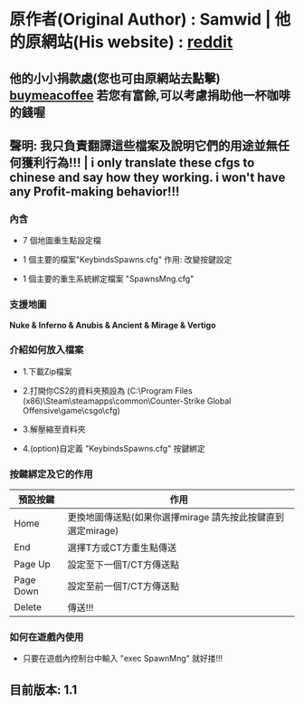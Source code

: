 # 原作者(Original Author) : Samwid | 他的原網站(His website) : **[reddit][Plad]**
## 他的小小捐款處(您也可由原網站去點擊) **[buymeacoffee][Plbd]** 若您有富餘,可以考慮捐助他一杯咖啡的錢喔

## 聲明: 我只負責翻譯這些檔案及說明它們的用途並無任何獲利行為!!! | i only translate these cfgs to chinese and say how they working. i won't have any Profit-making behavior!!!

### 內含

- 7 個地圖重生點設定檔

- 1 個主要的檔案"KeybindsSpawns.cfg" 作用: 改變按鍵設定

- 1 個主要的重生系統綁定檔案 "SpawnsMng.cfg"


### 支援地圖

**Nuke & Inferno & Anubis & Ancient & Mirage & Vertigo**


### 介紹如何放入檔案

- 1.下載Zip檔案

- 2.打開你CS2的資料夾預設為
     (C:\Program Files (x86)\Steam\steamapps\common\Counter-Strike Global Offensive\game\csgo\cfg)

- 3.解壓縮至資料夾

- 4.(option)自定義 "KeybindsSpawns.cfg" 按鍵綁定 


### 按鍵綁定及它的作用

| 預設按鍵 | 作用 |
| ------ | ------ |
| Home | 更換地圖傳送點(如果你選擇mirage 請先按此按鍵直到選定mirage) |
| End | 選擇T方或CT方重生點傳送 |
| Page Up | 設定至下一個T/CT方傳送點 |
| Page Down | 設定至前一個T/CT方傳送點 |
| Delete | 傳送!!! |

### 如何在遊戲內使用

- 只要在遊戲內控制台中輸入 "exec SpawnMng" 就好搂!!!

## **目前版本: 1.1**


[Plad]: <https://www.reddit.com/r/GlobalOffensive/comments/17bvxvy/cs2_map_spawns_all_premier_maps_for_practice/>
[Plbd]: <https://www.buymeacoffee.com/samwid>